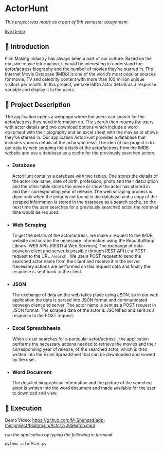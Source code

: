 # ActorHunt

_This project was made as a part of 5th semester assignment._

[live Demo](https://actor-hunt.herokuapp.com/)

## 🔶 Introduction

Film Making industry has always been a part of our culture. Based on the massive movie information, it would be interesting to understand the actor/actress biography and the number of movies they’ve starred in.
The Internet Movie Database (IMDb) is one of the world’s most popular sources for movie, TV and celebrity content with more than 100 million unique visitors per month.
In this project, we take IMDb actor details as a response variable and display it to the users.

## 🔶 Project Description

The application opens a webpage where the users can search for the actor/actress they need information on. The search then returns the users with actor details and two download options which include a word document with their biography and an excel sheet with the movies or shows they’ve starred in.
Our application ActorHunt provides a database that includes various details of the actors/actress’. The idea of our project is to get data by web scraping the details of the actor/actress from the IMDB website and use a database as a cache for the previously searched actors.

- ### Database

  ActorHunt contains a database with two tables. One stores the details of the actor like name, date of birth, profession, photo and their description and the other table stores the movie or show the actor has starred in and their corresponding year of release.
  The web scraping process is done only when the actor is not found in the database and a copy of the scraped information is stored in the database as a search cache, so the next time the user searches for a previously searched actor, the retrieval time would be reduced.

- ### Web Scraping

  To get the details of the actor/actress, we make a request to the IMDB website and scrape the necessary information using the BeautifulSoup Library.
  WEB APIs (RESTful Web Services)
  The exchange of data between client and server is possible through REST API i.e a POST request to the URL `/search` . We use a POST request to send the searched actor name from the client and receive it in the server. Necessary actions are performed on this request data and finally the response is sent back to the client.

- ### JSON

  The exchange of data on the web takes place using JSON, so in our web application the data is parsed into JSON format and communicated between client and server.
  The actor name is sent as a POST request in JSON format.
  The scraped data of the actor is JSONified and sent as a response to the POST request.

- ### Excel Spreadsheets

  When a user searches for a particular actor/actress , the application performs the necessary actions needed to retrieve the movies and their corresponding year of release, of the searched actor, which is then written into the Excel Spreadsheet that can be downloaded and viewed by the user.

- ### Word Document
  The detailed biographical information and the picture of the searched actor is written into the word document and made available for the user to download and view.

## 🔶 Execution

Demo Video:
https://github.com/M-Shehzad/adp-miniproject/blob/main/Actor%20Search.mp4

_run the application by typing the following in terminal_

`python actorHunt.py`
